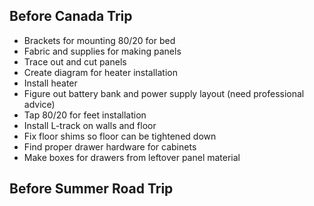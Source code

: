 ## Before Canada Trip

- Brackets for mounting 80/20 for bed
- Fabric and supplies for making panels
- Trace out and cut panels
- Create diagram for heater installation
- Install heater
- Figure out battery bank and power supply layout (need professional advice)
- Tap 80/20 for feet installation
- Install L-track on walls and floor
- Fix floor shims so floor can be tightened down
- Find proper drawer hardware for cabinets
- Make boxes for drawers from leftover panel material

## Before Summer Road Trip

